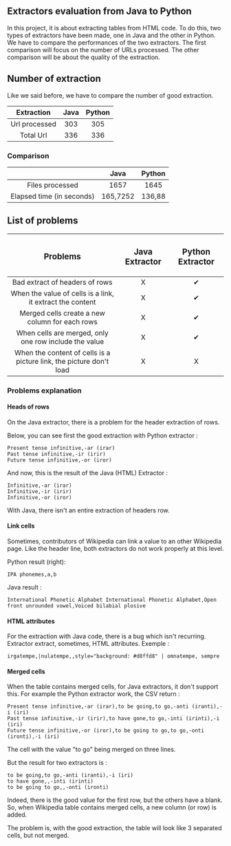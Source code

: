 ## Extractors evaluation from Java to Python
In this project, it is about extracting tables from HTML code. To do this, two types of extractors have been made, one in Java and the other in Python. We have to compare the performances of the two extractors. 
The first comparison will focus on the number of URLs processed. 
The other comparison will be about the quality of the extraction.

## Number of extraction

Like we said before, we have to compare the number of good extraction.

|Extraction|Java|Python|
|:----------:|:---------:|:---------:|
|Url processed|303|305|
|Total Url|336| 336|

### Comparison

| |Java|Python|
|:----------:|:----------:|:---------:|
|Files processed|1657|1645|
|Elapsed time (in seconds)|165,7252| 136,88|
 
## List of problems
|<h3>Problems </h3>| <h3>Java Extractor</h3>       |  <h3>Python Extractor</h3>  |
|:---------------:|:------------:|:------------:| 
|Bad extract of headers of rows| X | ✔ |
|When the value of cells is a link, it extract the content| X | ✔ |
|Merged cells create a new column for each rows| X | ✔ |
|When cells are merged, only one row include the value| X | ✔ |
|When the content of cells is a picture link, the picture don't load | X | X |

### Problems explanation

#### Heads of rows

On the Java extractor, there is a problem for the header extraction of rows.

Below, you can see first the good extraction with Python extractor :

```
Present tense infinitive,-ar (irar)
Past tense infinitive,-ir (irir)
Future tense infinitive,-or (iror)
```

And now, this is the result of the Java (HTML) Extractor : 

```
Infinitive,-ar (irar)
Infinitive,-ir (irir)
Infinitive,-or (iror)
```

With Java, there isn't an entire extraction of headers row.

#### Link cells

Sometimes, contributors of Wikipedia can link a value to an other Wikipedia page.
Like the header line, both extractors do not work properly at this level. 

Python result (right): 

```
IPA phonemes,a,b
```

Java result : 

```
International Phonetic Alphabet International Phonetic Alphabet,Open front unrounded vowel,Voiced bilabial plosive
```

#### HTML attributes

For the extraction with Java code, there is a bug which isn't recurring. 
Extractor extract, sometimes, HTML attributes. Exemple : 

```
irgatempe,|nulatempe,,style="background: #d8ffd8" | omnatempe, sempre
```

#### Merged cells

When the table contains merged cells, for Java extractors, it don't support this. 
For example the Python extractor work, the CSV return :

```
Present tense infinitive,-ar (irar),to be going,to go,-anti (iranti),-i (iri)
Past tense infinitive,-ir (irir),to have gone,to go,-inti (irinti),-i (iri)
Future tense infinitive,-or (iror),to be going to go,to go,-onti (ironti),-i (iri)
```
The cell with the value "to go" being merged on three lines.

But the result for two extractors is :

```
to be going,to go,-anti (iranti),-i (iri)
to have gone,,-inti (irinti)
to be going to go,,-onti (ironti)
```

Indeed, there is the good value for the first row, but the others have a blank. So, when Wikipedia table contains merged cells, a new column (or row) is added.

The problem is, with the good extraction, the table will look like 3 separated cells, but not merged.
